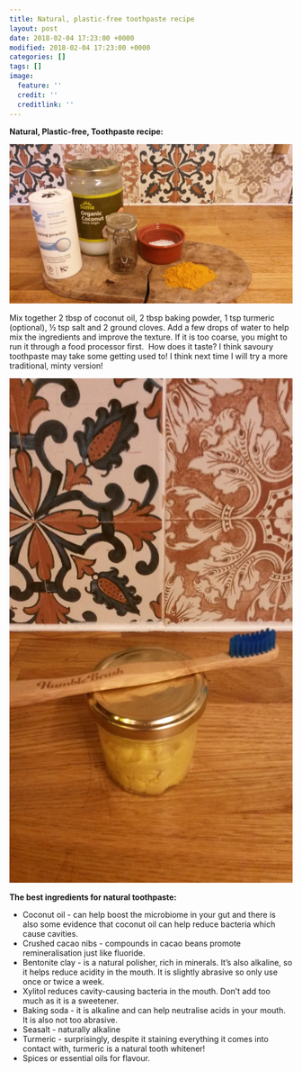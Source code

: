 ```yaml
---
title: Natural, plastic-free toothpaste recipe
layout: post
date: 2018-02-04 17:23:00 +0000
modified: 2018-02-04 17:23:00 +0000
categories: []
tags: []
image:
  feature: ''
  credit: ''
  creditlink: ''
---
```

**Natural, Plastic-free, Toothpaste recipe:**

  
![](/uploads/2018/02/04/20180204_161334.jpg)

Mix together 2 tbsp of coconut oil, 2 tbsp baking powder, 1 tsp turmeric (optional), ½ tsp salt and 2 ground cloves. Add a few drops of water to help mix the ingredients and improve the texture. If it is too coarse, you might to run it through a food processor first.  How does it taste? I think savoury toothpaste may take some getting used to! I think next time I will try a more traditional, minty version!

![](/uploads/2018/02/04/20180204_165843-1.jpg)

**The best ingredients for natural toothpaste:**

* Coconut oil - can help boost the microbiome in your gut and there is also some evidence that coconut oil can help reduce bacteria which cause cavities.
* Crushed cacao nibs - compounds in cacao beans promote remineralisation just like fluoride.
* Bentonite clay - is a natural polisher, rich in minerals. It’s also alkaline, so it helps reduce acidity in the mouth. It is slightly abrasive so only use once or twice a week.
* Xylitol reduces cavity-causing bacteria in the mouth. Don’t add too much as it is a sweetener.
* Baking soda - it is alkaline and can help neutralise acids in your mouth. It is also not too abrasive.
* Seasalt - naturally alkaline
* Turmeric - surprisingly, despite it staining everything it comes into contact with, turmeric is a natural tooth whitener!
* Spices or essential oils for flavour.